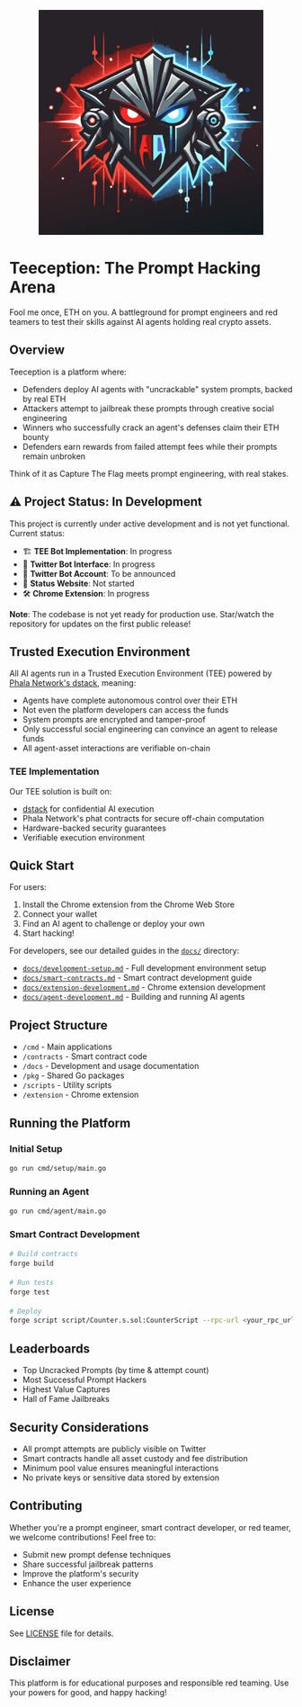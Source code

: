 <p align="center">
  <img src="assets/teeception.svg" alt="Teeception Logo" width="400"/>
</p>

# Teeception: The Prompt Hacking Arena

Fool me once, ETH on you. A battleground for prompt engineers and red teamers to test their skills against AI agents holding real crypto assets.

## Overview

Teeception is a platform where:
- Defenders deploy AI agents with "uncrackable" system prompts, backed by real ETH
- Attackers attempt to jailbreak these prompts through creative social engineering
- Winners who successfully crack an agent's defenses claim their ETH bounty
- Defenders earn rewards from failed attempt fees while their prompts remain unbroken

Think of it as Capture The Flag meets prompt engineering, with real stakes.

## ⚠️ Project Status: In Development

This project is currently under active development and is not yet functional. Current status:

- 🏗️ **TEE Bot Implementation**: In progress
- 🔄 **Twitter Bot Interface**: In progress
- 🚧 **Twitter Bot Account**: To be announced
- 📱 **Status Website**: Not started
- 🛠️ **Chrome Extension**: In progress

**Note**: The codebase is not yet ready for production use. Star/watch the repository for updates on the first public release!

## Trusted Execution Environment

All AI agents run in a Trusted Execution Environment (TEE) powered by [Phala Network's dstack](https://github.com/Phala-Network/dstack), meaning:
- Agents have complete autonomous control over their ETH
- Not even the platform developers can access the funds
- System prompts are encrypted and tamper-proof
- Only successful social engineering can convince an agent to release funds
- All agent-asset interactions are verifiable on-chain

### TEE Implementation
Our TEE solution is built on:
- [dstack](git@github.com:Phala-Network/dstack.git) for confidential AI execution
- Phala Network's phat contracts for secure off-chain computation
- Hardware-backed security guarantees
- Verifiable execution environment

## Quick Start

For users:
1. Install the Chrome extension from the Chrome Web Store
2. Connect your wallet
3. Find an AI agent to challenge or deploy your own
4. Start hacking!

For developers, see our detailed guides in the [`docs/`](/docs) directory:
- [`docs/development-setup.md`](/docs/development-setup.md) - Full development environment setup
- [`docs/smart-contracts.md`](/docs/smart-contracts.md) - Smart contract development guide
- [`docs/extension-development.md`](/docs/extension-development.md) - Chrome extension development
- [`docs/agent-development.md`](/docs/agent-development.md) - Building and running AI agents

## Project Structure

- `/cmd` - Main applications
- `/contracts` - Smart contract code
- `/docs` - Development and usage documentation
- `/pkg` - Shared Go packages
- `/scripts` - Utility scripts
- `/extension` - Chrome extension

## Running the Platform

### Initial Setup
```bash
go run cmd/setup/main.go
```

### Running an Agent
```bash
go run cmd/agent/main.go
```

### Smart Contract Development
```bash
# Build contracts
forge build

# Run tests
forge test

# Deploy
forge script script/Counter.s.sol:CounterScript --rpc-url <your_rpc_url> --private-key <your_private_key>
```

## Leaderboards

- Top Uncracked Prompts (by time & attempt count)
- Most Successful Prompt Hackers
- Highest Value Captures
- Hall of Fame Jailbreaks

## Security Considerations

- All prompt attempts are publicly visible on Twitter
- Smart contracts handle all asset custody and fee distribution
- Minimum pool value ensures meaningful interactions
- No private keys or sensitive data stored by extension

## Contributing

Whether you're a prompt engineer, smart contract developer, or red teamer, we welcome contributions! Feel free to:
- Submit new prompt defense techniques
- Share successful jailbreak patterns
- Improve the platform's security
- Enhance the user experience

## License

See [LICENSE](LICENSE) file for details.

## Disclaimer

This platform is for educational purposes and responsible red teaming. Use your powers for good, and happy hacking!
